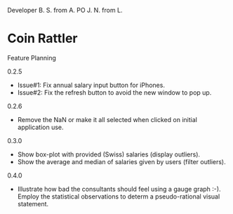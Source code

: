 Developer B. S. from A.
PO J. N. from L.

# Coin Rattler

Feature Planning

0.2.5
  - Issue#1: Fix annual salary input button for iPhones.
  - Issue#2: Fix the refresh button to avoid the new window to pop up.

0.2.6
  - Remove the NaN or make it all selected when clicked on initial application use.
  
0.3.0
  - Show box-plot with provided (Swiss) salaries (display outliers).
  - Show the average and median of salaries given by users (filter outliers).
  
0.4.0
  - Illustrate how bad the consultants should feel using a gauge graph :-). Employ the statistical observations to determ a pseudo-rational visual statement.
